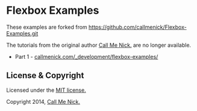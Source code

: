 # Flexbox Examples

These examples are forked from https://github.com/callmenick/Flexbox-Examples.git

The tutorials from the original author [Call Me Nick.](http://callmenick.com) are no longer available.

* Part 1 - [callmenick.com/_development/flexbox-examples/](http://callmenick.com/_development/flexbox-examples/)

## License & Copyright

Licensed under the [MIT license.](http://www.opensource.org/licenses/mit-license.php)

Copyright 2014, [Call Me Nick.](http://callmenick.com)
